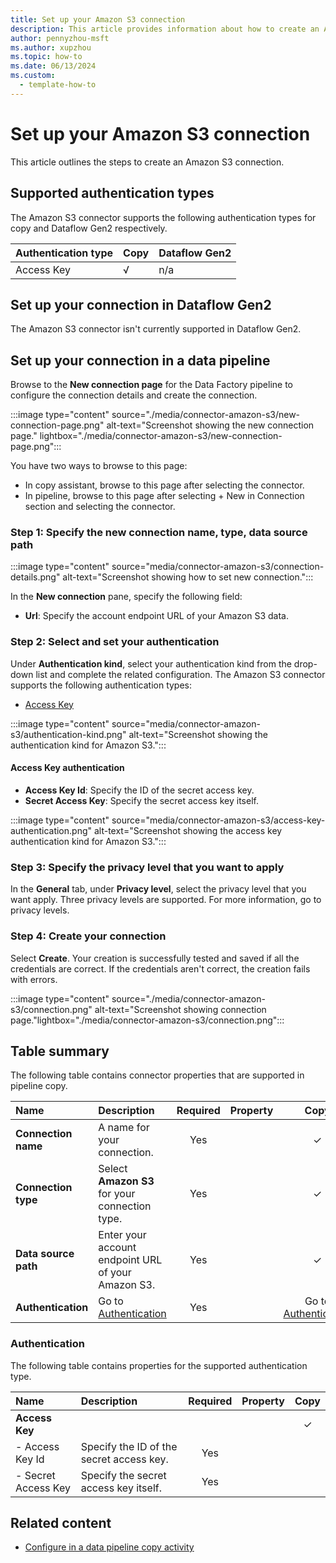 ```yaml
---
title: Set up your Amazon S3 connection
description: This article provides information about how to create an Amazon S3 connection in Microsoft Fabric.
author: pennyzhou-msft
ms.author: xupzhou
ms.topic: how-to
ms.date: 06/13/2024
ms.custom:
  - template-how-to
---
```


# Set up your Amazon S3 connection

This article outlines the steps to create an Amazon S3 connection.

## Supported authentication types

The Amazon S3 connector supports the following authentication types for copy and Dataflow Gen2 respectively.  

|Authentication type |Copy |Dataflow Gen2 |
|:---|:---|:---|
|Access Key| √| n/a|

## Set up your connection in Dataflow Gen2

The Amazon S3 connector isn't currently supported in Dataflow Gen2.

## Set up your connection in a data pipeline

Browse to the **New connection page** for the Data Factory pipeline to configure the connection details and create the connection.

:::image type="content" source="./media/connector-amazon-s3/new-connection-page.png" alt-text="Screenshot showing the new connection page." lightbox="./media/connector-amazon-s3/new-connection-page.png":::

You have two ways to browse to this page:

- In copy assistant, browse to this page after selecting the connector.
- In pipeline, browse to this page after selecting + New in Connection section and selecting the connector.

### Step 1: Specify the new connection name, type, data source path

   :::image type="content" source="media/connector-amazon-s3/connection-details.png" alt-text="Screenshot showing how to set new connection.":::

In the **New connection** pane, specify the following field:

- **Url**: Specify the account endpoint URL of your Amazon S3 data.

### Step 2:  Select and set your authentication

Under **Authentication kind**, select your authentication kind from the drop-down list and complete the related configuration. The Amazon S3 connector supports the following authentication types:

- [Access Key](#access-key-authentication)

:::image type="content" source="media/connector-amazon-s3/authentication-kind.png" alt-text="Screenshot showing the authentication kind for Amazon S3.":::

#### Access Key authentication

- **Access Key Id**: Specify the ID of the secret access key.
- **Secret Access Key**: Specify the secret access key itself.

:::image type="content" source="media/connector-amazon-s3/access-key-authentication.png" alt-text="Screenshot showing the access key authentication kind for Amazon S3.":::

### Step 3: Specify the privacy level that you want to apply

In the **General** tab, under **Privacy level**, select the privacy level that you want apply. Three privacy levels are supported. For more information, go to privacy levels.

### Step 4: Create your connection

Select **Create**. Your creation is successfully tested and saved if all the credentials are correct. If the credentials aren't correct, the creation fails with errors.

:::image type="content" source="./media/connector-amazon-s3/connection.png" alt-text="Screenshot showing connection page."lightbox="./media/connector-amazon-s3/connection.png":::

## Table summary

The following table contains connector properties that are supported in pipeline copy.

|Name|Description|Required|Property|Copy|
|:---|:---|:---:|:---|:---:|
|**Connection name**|A name for your connection.|Yes||✓|
|**Connection type**|Select **Amazon S3** for your connection type.|Yes||✓|
|**Data source path**|Enter your account endpoint URL of your Amazon S3.|Yes||✓|
|**Authentication**|Go to [Authentication](#authentication) |Yes||Go to [Authentication](#authentication)|

### Authentication

The following table contains properties for the supported authentication type.

|Name|Description|Required|Property|Copy|
|:---|:---|:---:|:---|:---:|
|**Access Key**||||✓|
|- Access Key Id|Specify the ID of the secret access key.|Yes |||
|- Secret Access Key|Specify the secret access key itself.|Yes |||

## Related content

- [Configure in a data pipeline copy activity](connector-amazon-s3-copy-activity.md)
